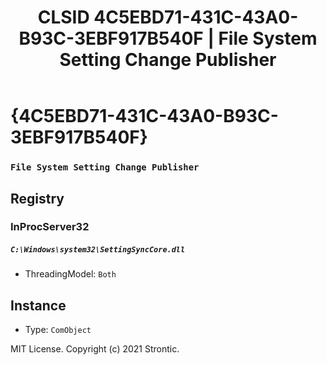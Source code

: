 ﻿---
title: "CLSID 4C5EBD71-431C-43A0-B93C-3EBF917B540F | File System Setting Change Publisher"
excerpt: What is COM-Object CLSID 4C5EBD71-431C-43A0-B93C-3EBF917B540F?
---

# {4C5EBD71-431C-43A0-B93C-3EBF917B540F}

### `File System Setting Change Publisher`

## Registry


### InProcServer32

##### `C:\Windows\system32\SettingSyncCore.dll`
* ThreadingModel: `Both`

## Instance

* Type: `ComObject`

MIT License. Copyright (c) 2021 Strontic.


